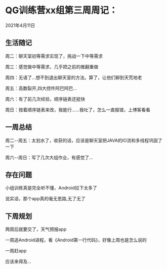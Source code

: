 # QG训练营xx组第三周周记：
2021年4月11日

## 生活随记

周二：聊天室初等需求实现了，挑战一下中等需求

周三：感觉做中等需求，几乎把之前的推翻重做

周四：无语了...想不到退出聊天室的方法。算了，让他们聊到天荒地老

周五：高数裂开,四大控件阿巴阿巴...

周六：有了前几次经验，顺序链表还挺快

周日：按着顺序链表来改，我能行……我吐了，怎么一直报错，上博客看看

## 一周总结

周二--周五：太划水了，收获的话，应该是聊天室把JAVA的IO流和多线程巩固了一下

周六--周日：写了几次大组作业，有感觉了...

## 存在问题

小组训练真是完全听不懂，Android拉下太多了

说实话，那个app真的毫无思路,无了无了

## 下周规划

两周后就要交了，天气预报app

一周追Android进程，看《Android第一行代码》，好像上周也是怎么说的

一周赶app

应该来得及...

